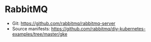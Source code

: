 # RabbitMQ

- Git: https://github.com/rabbitmq/rabbitmq-server
- Source manifests: https://github.com/rabbitmq/diy-kubernetes-examples/tree/master/gke
